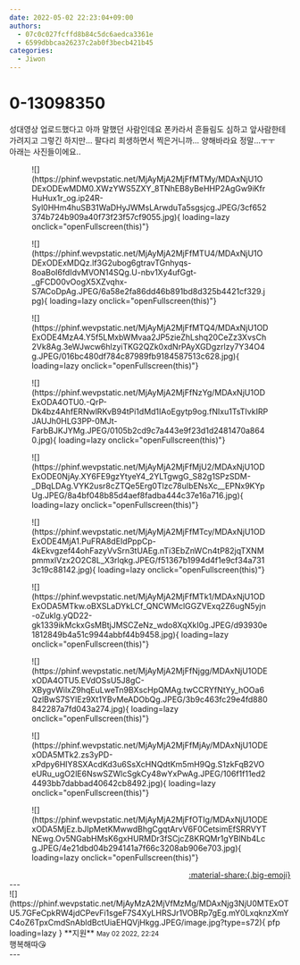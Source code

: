 ```yaml
---
date: 2022-05-02 22:23:04+09:00
authors:
  - 07c0c027fcffd8b84c5dc6aedca3361e
  - 6599dbbcaa26237c2ab0f3becb421b45
categories:
  - Jiwon
---
```


# 0-13098350

<div class="post-container" markdown="1">
<div class="content-container md-sidebar__scrollwrap" markdown="1">

성대영상 업로드했다고 아까 말했던 사람인데요 폰카라서 흔들림도 심하고 앞사람한테 가려지고 그렇긴 하지만... 팔다리 희생하면서 찍은거니까... 양해바라요 정말...ㅜㅜ<br>아래는 사진들이에요..
<figure markdown="1">
![](https://phinf.wevpstatic.net/MjAyMjA2MjFfMTMy/MDAxNjU1ODExODEwMDM0.XWzYWS5ZXY_8TNhEB8yBeHHP2AgGw9iKfrHuHux1r_og.ip24R-Syl0HHm4huSB31WaDHyJWMsLArwduTa5sgsjcg.JPEG/3cf652374b724b909a40f73f23f57cf9055.jpg){ loading=lazy onclick="openFullscreen(this)"}
</figure>

<figure markdown="1">
![](https://phinf.wevpstatic.net/MjAyMjA2MjFfMTU4/MDAxNjU1ODExODExMDQz.lf3G2ubog6gtravTGnhyqs-8oaBoI6fdIdvMVON14SQg.U-nbv1Xy4ufGgt-_gFCD00vOogX5XZvqhx-S7ACoDpAg.JPEG/6a58e2fa86dd46b891bd8d325b4421cf329.jpg){ loading=lazy onclick="openFullscreen(this)"}
</figure>

<figure markdown="1">
![](https://phinf.wevpstatic.net/MjAyMjA2MjFfMTQ4/MDAxNjU1ODExODE4MzA4.Y5f5LMxbWMvaa2JP5zieZhLshq20CeZz3XvsCh2Vk8Ag.3eWJwcw6hlzyiTKG2QZk0xdNrPAyXGDgzrlzy7Y34O4g.JPEG/016bc480df784c87989fb9184587513c628.jpg){ loading=lazy onclick="openFullscreen(this)"}
</figure>

<figure markdown="1">
![](https://phinf.wevpstatic.net/MjAyMjA2MjFfNzYg/MDAxNjU1ODExODA4OTU0.-QrP-Dk4bz4AhfERNwlRKvB94tPi1dMd1IAoEgytp9og.fNIxu1TsTIvkIRPJAUJh0HLG3PP-0MJt-FarbBJKJYMg.JPEG/0105b2cd9c7a443e9f23d1d2481470a8640.jpg){ loading=lazy onclick="openFullscreen(this)"}
</figure>

<figure markdown="1">
![](https://phinf.wevpstatic.net/MjAyMjA2MjFfMjU2/MDAxNjU1ODExODE0NjAy.XY6FE9gzYtyeY4_2YLTgwgG_S82g1SPzSDM-_DBqLDAg.VYK2usr8cZTQe5Erg0Tlzc78uIbENsXc__EPNx9KYpUg.JPEG/8a4bf048b85d4aef8fadba444c37e16a716.jpg){ loading=lazy onclick="openFullscreen(this)"}
</figure>

<figure markdown="1">
![](https://phinf.wevpstatic.net/MjAyMjA2MjFfMTcy/MDAxNjU1ODExODE4MjA1.PuFRA8dEIdPppCp-4kEkvgzef44ohFazyVvSrn3tUAEg.nTi3EbZnWCn4tP82jqTXNMpmmxlVzx2O2C8L_X3rlqkg.JPEG/f51367b1994d4f1e9cf34a7313c19c88142.jpg){ loading=lazy onclick="openFullscreen(this)"}
</figure>

<figure markdown="1">
![](https://phinf.wevpstatic.net/MjAyMjA2MjFfMTk1/MDAxNjU1ODExODA5MTkw.oBXSLaDYkLCf_QNCWMclGGZVExq2Z6ugN5yjn-oZukIg.yQD22-gk1339ikMckxGsMBtjJMSCZeNz_wdo8XqXkI0g.JPEG/d93930e1812849b4a51c9944abbf44b9458.jpg){ loading=lazy onclick="openFullscreen(this)"}
</figure>

<figure markdown="1">
![](https://phinf.wevpstatic.net/MjAyMjA2MjFfNjgg/MDAxNjU1ODExODA4OTU5.EVdOSsU5J8gC-XBygvWilxZ9hqEuLweTn9BXscHpQMAg.twCCRYfNtYy_hOOa6QzlBwS7SYlEz9Xt1YBvMeADObQg.JPEG/3b9c463fc29e4fd880842287a7fd043a274.jpg){ loading=lazy onclick="openFullscreen(this)"}
</figure>

<figure markdown="1">
![](https://phinf.wevpstatic.net/MjAyMjA2MjFfMjAy/MDAxNjU1ODExODA5MTk2.zs3yPD-xPdpy6HIY8SXAcdKd3u6SsXcHNQdtKm5mH9Qg.S1zkFqB2VOeURu_ugO2lE6NswSZWlcSgkCy48wYxPwAg.JPEG/106f1f11ed24493bb7dabbad40642cb8492.jpg){ loading=lazy onclick="openFullscreen(this)"}
</figure>

<figure markdown="1">
![](https://phinf.wevpstatic.net/MjAyMjA2MjFfOTIg/MDAxNjU1ODExODA5MjEz.bJIpMetKMwwdBhgCgqtArvV6F0CetsimEfSRRVYTNEwg.Ov5NGabHMsK6gxHURMDr3fSCjcZ8KRQMr1gYBlNb4Lcg.JPEG/4e21dbd04b294141a7f66c3208ab906e703.jpg){ loading=lazy onclick="openFullscreen(this)"}
</figure>


</div>
</div>

<div style="text-align: right;" markdown="1">
<a href="https://weverse.io/fromis9/fanpost/0-13098350" style="text-align: right;">:material-share:{.big-emoji}</a>
</div>
---

<div class="comments-container md-sidebar__scrollwrap" markdown="1">
<div class="comment" markdown="1">
<div class='id-container' markdown="1">
![](https://phinf.wevpstatic.net/MjAyMzA2MjVfMzMg/MDAxNjg3NjU0MTExOTU5.7GFeCpkRW4jdCPevFi1sgeF7S4XyLHRSJr1VOBRp7gEg.mY0LxqknzXmYC4oZ6TpxCmdSnAbldBctUiaEHQVjHkgg.JPEG/image.jpg?type=s72){ pfp loading=lazy }
**<span class="artist">지원</span>** <small>May 02 2022, 22:24</small><br>
</div>
<div class='comment-body' markdown="1">
행복해따😘
</div>
</div>
</div>
---
